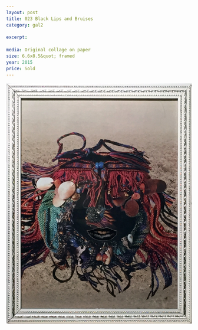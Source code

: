 ```yaml
---
layout: post
title: 023 Black Lips and Bruises
category: gal2

excerpt: 

media: Original collage on paper
size: 6.6x8.5&quot; framed
year: 2015
price: Sold
---
```


<img src="img/gal/023.jpg" />

